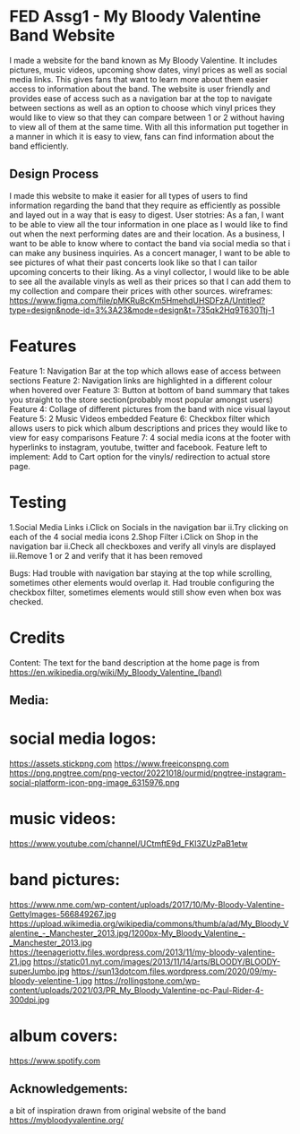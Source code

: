 # FED Assg1 - My Bloody Valentine Band Website
I made a website for the band known as My Bloody Valentine. It includes pictures, music videos, upcoming show dates, vinyl prices as well as social media links. This gives fans that want to learn more about them easier access to information about the band. The website is user friendly and provides ease of access such as a navigation bar at the top to navigate between sections as well as an option to choose which vinyl prices they would like to view so that they can compare between 1 or 2 without having to view all of them at the same time. With all this information put together in a manner in which it is easy to view, fans can find information about the band efficiently.

## Design Process
I made this website to make it easier for all types of users to find information regarding the band that they require as efficiently as possible and layed out in a way that is easy to digest.
User stotries:
As a fan, I want to be able to view all the tour information in one place as I would like to find out when the next performing dates are and their location. 
As a business, I want to be able to know where to contact the band via social media so that i can make any business inquiries.
As a concert manager, I want to be able to see pictures of what their past concerts look like so that I can tailor upcoming concerts to their liking.
As a vinyl collector, I would like to be able to see all the available vinyls as well as their prices so that I can add them to my collection and compare their prices with other sources.
wireframes: https://www.figma.com/file/pMKRuBcKm5HmehdUHSDFzA/Untitled?type=design&node-id=3%3A23&mode=design&t=735qk2Hq9T630Ttj-1
# Features
Feature 1: Navigation Bar at the top which allows ease of access between sections
Feature 2: Navigation links are highlighted in a different colour when hovered over
Feature 3: Button at bottom of band summary that takes you straight to the store section(probably most popular amongst users)
Feature 4: Collage of different pictures from the band with nice visual layout
Feature 5: 2 Music Videos embedded
Feature 6: Checkbox filter which allows users to pick which album descriptions and prices they would like to view for easy comparisons
Feature 7: 4 social media icons at the footer with hyperlinks to instagram, youtube, twitter and facebook.
Feature left to implement:
Add to Cart option for the vinyls/ redirection to actual store page.
# Testing
1.Social Media Links
i.Click on Socials in the navigation bar
ii.Try clicking on each of the 4 social media icons
2.Shop Filter
i.Click on Shop in the navigation bar
ii.Check all checkboxes and verify all vinyls are displayed
iii.Remove 1 or 2 and verify that it has been removed

Bugs:
Had trouble with navigation bar staying at the top while scrolling, sometimes other elements would overlap it.
Had trouble configuring the checkbox filter, sometimes elements would still show even when box was checked.
# Credits
Content:
The text for the band description at the home page is from https://en.wikipedia.org/wiki/My_Bloody_Valentine_(band)

## Media:
# social media logos:
https://assets.stickpng.com
https://www.freeiconspng.com
https://png.pngtree.com/png-vector/20221018/ourmid/pngtree-instagram-social-platform-icon-png-image_6315976.png
# music videos: 
https://www.youtube.com/channel/UCtmftE9d_FKl3ZUzPaB1etw
# band pictures:
https://www.nme.com/wp-content/uploads/2017/10/My-Bloody-Valentine-GettyImages-566849267.jpg
https://upload.wikimedia.org/wikipedia/commons/thumb/a/ad/My_Bloody_Valentine_-_Manchester_2013.jpg/1200px-My_Bloody_Valentine_-_Manchester_2013.jpg
https://teenageriottv.files.wordpress.com/2013/11/my-bloody-valentine-21.jpg
https://static01.nyt.com/images/2013/11/14/arts/BLOODY/BLOODY-superJumbo.jpg
https://sun13dotcom.files.wordpress.com/2020/09/my-bloody-velentine-1.jpg
https://rollingstone.com/wp-content/uploads/2021/03/PR_My_Bloody_Valentine-pc-Paul-Rider-4-300dpi.jpg

# album covers:
https://www.spotify.com 

## Acknowledgements:
a bit of inspiration drawn from original website of the band https://mybloodyvalentine.org/
